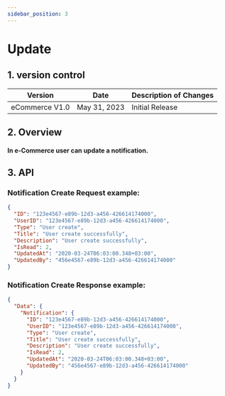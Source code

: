 ```yaml
---
sidebar_position: 3
---
```


# Update

## 1. version control

| Version        | Date         | Description of Changes |
| -------------- | ------------ | ---------------------- |
| eCommerce V1.0 | May 31, 2023 | Initial Release        |

## 2. Overview

#### In e-Commerce user can update a notification.

## 3. API

### Notification Create Request example:

```json
{
  "ID": "123e4567-e89b-12d3-a456-426614174000",
  "UserID": "123e4567-e89b-12d3-a456-426614174000",
  "Type": "User create",
  "Title": "User create successfully",
  "Description": "User create successfully",
  "IsRead": 2,
  "UpdatedAt": "2020-03-24T06:03:00.348+03:00",
  "UpdatedBy": "456e4567-e89b-12d3-a456-426614174000"
}
```

### Notification Create Response example:

```json
{
  "Data": {
    "Notification": {
      "ID": "123e4567-e89b-12d3-a456-426614174000",
      "UserID": "123e4567-e89b-12d3-a456-426614174000",
      "Type": "User create",
      "Title": "User create successfully",
      "Description": "User create successfully",
      "IsRead": 2,
      "UpdatedAt": "2020-03-24T06:03:00.348+03:00",
      "UpdatedBy": "456e4567-e89b-12d3-a456-426614174000"
    }
  }
}
```
